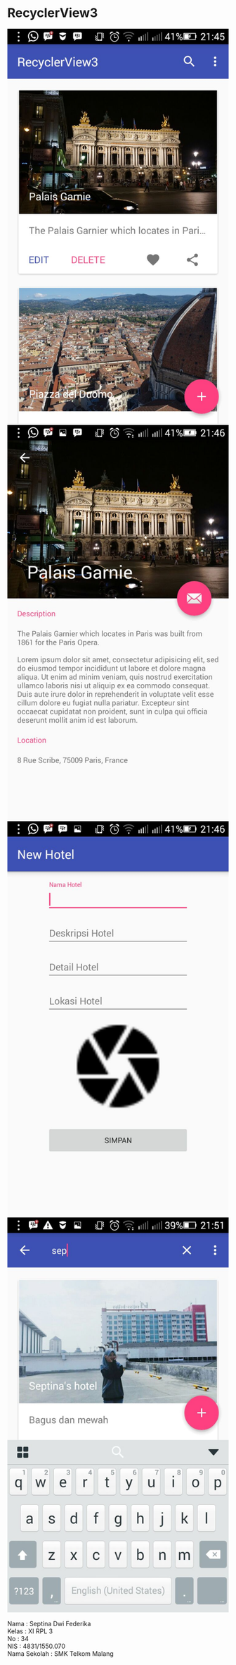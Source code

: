 # RecyclerView3

![Screenshot](https://github.com/septinadf/RecyclerView3/blob/master/WhatsApp%20Image%202016-11-08%20at%2021.51.44%20(3).jpeg)
![Screenshot](https://github.com/septinadf/RecyclerView3/blob/master/WhatsApp%20Image%202016-11-08%20at%2021.51.44%20(1).jpeg)
![Screenshot](https://github.com/septinadf/RecyclerView3/blob/master/WhatsApp%20Image%202016-11-08%20at%2021.51.44%20(2).jpeg)
![Screenshot](https://github.com/septinadf/RecyclerView3/blob/master/WhatsApp%20Image%202016-11-08%20at%2021.51.44.jpeg)

Nama : Septina Dwi Federika<br>
Kelas : XI RPL 3<br>
No : 34<br>
NIS : 4831/1550.070<br>
Nama Sekolah : SMK Telkom Malang
